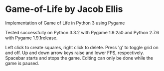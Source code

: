 # Game-of-Life by Jacob Ellis
Implementation of Game of Life in Python 3 using Pygame

Tested successfully on Python 3.3.2 with Pygame 1.9.2a0 and Python 2.7.6 with Pygame 1.9.1release.

Left click to create squares, right click to delete. Press 'g' to toggle grid on and off. Up and down arrow keys raise and lower FPS, respectively. Spacebar starts and stops the game. Editing can only be done while the game is paused.
